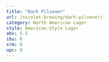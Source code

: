 ```yaml
---
title: "Dark Pilsener"
url: /nicolet-brewing/dark-pilsener/
category: North American Lager
style: American-Style Lager
abv: 5.5
ibu: 0
srm: 0
upc: 0
---
```


